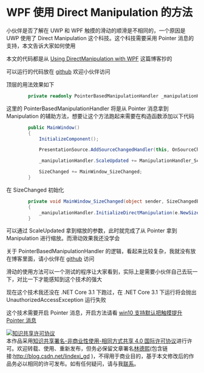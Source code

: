 
# WPF 使用 Direct Manipulation 的方法

小伙伴是否了解在 UWP 和 WPF 触摸的滑动的顺滑是不相同的，一个原因是 UWP 使用了 Direct Manipulation 这个科技。这个科技需要采用 Pointer 消息的支持，本文告诉大家如何使用

<!--more-->


<!-- CreateTime:2020/8/1 8:32:34 -->

<!-- 发布 -->

本文的代码都是从 [Using DirectManipulation with WPF](http://blog.neteril.org/blog/2019/03/30/using-directmanipulation-with-wpf/ ) 这篇博客抄的

可以运行的代码放在 [github](https://github.com/lindexi/lindexi_gd/tree/c628f0ba18094c2cfdc4d9dcfa8193107ee6de70/WileegowaqereLinallechaka) 欢迎小伙伴访问

顶层的用法效果如下

```csharp
        private readonly PointerBasedManipulationHandler _manipulationHandler = new PointerBasedManipulationHandler();
```

这里的 PointerBasedManipulationHandler 将是从 Pointer 消息拿到 Manipulation 的辅助方法，想要让这个方法跑起来需要在构造函数添加以下代码

```csharp
        public MainWindow()
        {
            InitializeComponent();

            PresentationSource.AddSourceChangedHandler(this, OnSourceChanged);

            _manipulationHandler.ScaleUpdated += ManipulationHandler_ScaleUpdated;

            SizeChanged += MainWindow_SizeChanged;
        }
```

在 SizeChanged 初始化

```csharp
        private void MainWindow_SizeChanged(object sender, SizeChangedEventArgs e)
        {
            _manipulationHandler.InitializeDirectManipulation(e.NewSize);
        }
```

可以通过 ScaleUpdated 拿到缩放的参数，此时就完成了从 Pointer 拿到 Manipulation 进行缩放。而滑动效果我还没学会

关于 PointerBasedManipulationHandler 的逻辑，看起来比较复杂，我就没有放在博客里面，请小伙伴在 [github](https://github.com/lindexi/lindexi_gd/tree/c628f0ba18094c2cfdc4d9dcfa8193107ee6de70/WileegowaqereLinallechaka) 访问

滑动的使用方法可以一个测试的程序让大家看到，实际上是需要小伙伴自己去玩一下，对比一下才能感知到这个技术的强大

现在这个技术我还没在 .NET Core 3.1 下跑过，在 .NET Core 3.1 下运行将会抛出 UnauthorizedAccessException 运行失败

这个技术需要开启 Pointer 消息，开启方法请看 [win10 支持默认把触摸提升 Pointer 消息](https://blog.lindexi.com/post/win10-%E6%94%AF%E6%8C%81%E9%BB%98%E8%AE%A4%E6%8A%8A%E8%A7%A6%E6%91%B8%E6%8F%90%E5%8D%87-Pointer-%E6%B6%88%E6%81%AF.html)





<a rel="license" href="http://creativecommons.org/licenses/by-nc-sa/4.0/"><img alt="知识共享许可协议" style="border-width:0" src="https://licensebuttons.net/l/by-nc-sa/4.0/88x31.png" /></a><br />本作品采用<a rel="license" href="http://creativecommons.org/licenses/by-nc-sa/4.0/">知识共享署名-非商业性使用-相同方式共享 4.0 国际许可协议</a>进行许可。欢迎转载、使用、重新发布，但务必保留文章署名[林德熙](http://blog.csdn.net/lindexi_gd)(包含链接:http://blog.csdn.net/lindexi_gd )，不得用于商业目的，基于本文修改后的作品务必以相同的许可发布。如有任何疑问，请与我[联系](mailto:lindexi_gd@163.com)。